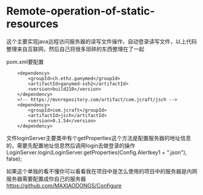# Remote-operation-of-static-resources
这个主要实现java远程访问服务器的读写文件操作，自动登录读写文件，以上代码整理来自互联网，然后自己将很多琐碎的东西整理在了一起

pom.xml要配置
   <!-- https://mvnrepository.com/artifact/ch.ethz.ganymed/ganymed-ssh2 -->
        <dependency>
            <groupId>ch.ethz.ganymed</groupId>
            <artifactId>ganymed-ssh2</artifactId>
            <version>build210</version>
        </dependency>
        <!-- https://mvnrepository.com/artifact/com.jcraft/jsch -->
        <dependency>
            <groupId>com.jcraft</groupId>
            <artifactId>jsch</artifactId>
            <version>0.1.54</version>
        </dependency>
       
文件loginServer主要类中有个getProperties这个方法是配置服务器的地址信息的，需要先配置地址信息然后调用login去做登录的操作
LoginServer.login(LoginServer.getProperties(Config.Alertkey1 + ".json"), false);
       
如果这个单独的看不懂你可以看看我在项目中是怎么使用的项目中的服务器是内网服务器需要配置成你自己的服务器       
https://github.com/MAXIAODONGS/Configure
